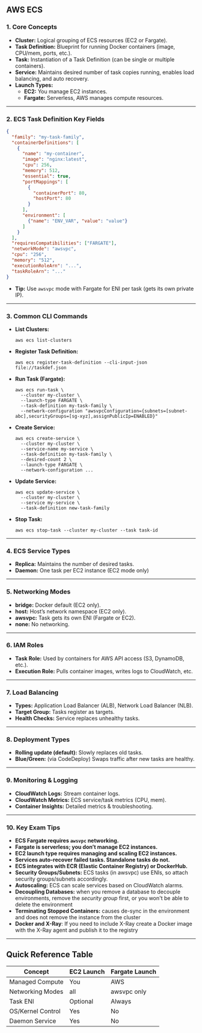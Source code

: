## **AWS ECS**

### 1. **Core Concepts**

* **Cluster:** Logical grouping of ECS resources (EC2 or Fargate).
* **Task Definition:** Blueprint for running Docker containers (image, CPU/mem, ports, etc.).
* **Task:** Instantiation of a Task Definition (can be single or multiple containers).
* **Service:** Maintains desired number of task copies running, enables load balancing, and auto recovery.
* **Launch Types:**
  * **EC2:** You manage EC2 instances.
  * **Fargate:** Serverless, AWS manages compute resources.

---

### 2. **ECS Task Definition Key Fields**

```json
{
  "family": "my-task-family",
  "containerDefinitions": [
    {
      "name": "my-container",
      "image": "nginx:latest",
      "cpu": 256,
      "memory": 512,
      "essential": true,
      "portMappings": [
        {
          "containerPort": 80,
          "hostPort": 80
        }
      ],
      "environment": [
        {"name": "ENV_VAR", "value": "value"}
      ]
    }
  ],
  "requiresCompatibilities": ["FARGATE"],
  "networkMode": "awsvpc",
  "cpu": "256",
  "memory": "512",
  "executionRoleArn": "...",
  "taskRoleArn": "..."
}
```

* **Tip:** Use `awsvpc` mode with Fargate for ENI per task (gets its own private IP).

---

### 3. **Common CLI Commands**

* **List Clusters:**

  ```
  aws ecs list-clusters
  ```
* **Register Task Definition:**

  ```
  aws ecs register-task-definition --cli-input-json file://taskdef.json
  ```
* **Run Task (Fargate):**

  ```
  aws ecs run-task \
    --cluster my-cluster \
    --launch-type FARGATE \
    --task-definition my-task-family \
    --network-configuration "awsvpcConfiguration={subnets=[subnet-abc],securityGroups=[sg-xyz],assignPublicIp=ENABLED}"
  ```
* **Create Service:**

  ```
  aws ecs create-service \
    --cluster my-cluster \
    --service-name my-service \
    --task-definition my-task-family \
    --desired-count 2 \
    --launch-type FARGATE \
    --network-configuration ...
  ```
* **Update Service:**

  ```
  aws ecs update-service \
    --cluster my-cluster \
    --service my-service \
    --task-definition new-task-family
  ```
* **Stop Task:**

  ```
  aws ecs stop-task --cluster my-cluster --task task-id
  ```

---

### 4. **ECS Service Types**

* **Replica:** Maintains the number of desired tasks.
* **Daemon:** One task per EC2 instance (EC2 mode only)

---

### 5. **Networking Modes**

* **bridge:** Docker default (EC2 only).
* **host:** Host’s network namespace (EC2 only).
* **awsvpc:** Task gets its own ENI (Fargate or EC2).
* **none:** No networking.

---

### 6. **IAM Roles**

* **Task Role:** Used by containers for AWS API access (S3, DynamoDB, etc.).
* **Execution Role:** Pulls container images, writes logs to CloudWatch, etc.

---

### 7. **Load Balancing**

* **Types:** Application Load Balancer (ALB), Network Load Balancer (NLB).
* **Target Group:** Tasks register as targets.
* **Health Checks:** Service replaces unhealthy tasks.

---

### 8. **Deployment Types**

* **Rolling update (default):** Slowly replaces old tasks.
* **Blue/Green:** (via CodeDeploy) Swaps traffic after new tasks are healthy.

---

### 9. **Monitoring & Logging**

* **CloudWatch Logs:** Stream container logs.
* **CloudWatch Metrics:** ECS service/task metrics (CPU, mem).
* **Container Insights:** Detailed metrics & troubleshooting.

---

### 10. **Key Exam Tips**

* **ECS Fargate requires `awsvpc` networking.**
* **Fargate is serverless; you don’t manage EC2 instances.**
* **EC2 launch type requires managing and scaling EC2 instances.**
* **Services auto-recover failed tasks. Standalone tasks do not.**
* **ECS integrates with ECR (Elastic Container Registry) or DockerHub.**
* **Security Groups/Subnets:** ECS tasks (in awsvpc) use ENIs, so attach security groups/subnets accordingly.
* **Autoscaling:** ECS can scale services based on CloudWatch alarms.
* **Decoupling Databases:** when you remove a database to decouple environments, remove the _security group_ first, or you won't be able to delete the environment
* **Terminating Stopped Containers:** causes de-sync in the environment and does not remove the instance from the cluster
* **Docker and X-Ray**: If you need to include X-Ray create a Docker image with the X-Ray agent and publish it to the registry

---

## **Quick Reference Table**

| Concept           | EC2 Launch | Fargate Launch |
| ----------------- | ---------- | -------------- |
| Managed Compute   | You        | AWS            |
| Networking Modes  | all        | awsvpc only    |
| Task ENI          | Optional   | Always         |
| OS/Kernel Control | Yes        | No             |
| Daemon Service    | Yes        | No             |


